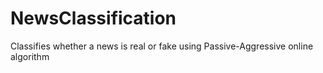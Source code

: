 # NewsClassification
Classifies whether a news is real or fake using Passive-Aggressive online algorithm
